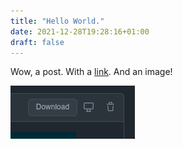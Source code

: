 ```yaml
---
title: "Hello World."
date: 2021-12-28T19:28:16+01:00
draft: false
---
```


Wow, a post. With a [link](duckduckgo.com). And an image!

![A download button](/key.png)
